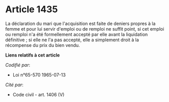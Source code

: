 # Article 1435

La déclaration du mari que l'acquisition est faite de deniers propres à la femme et pour lui servir d'emploi ou de remploi ne
suffit point, si cet emploi ou remploi n'a été formellement accepté par elle avant la liquidation définitive ; si elle ne l'a
pas accepté, elle a simplement droit à la récompense du prix du bien vendu.

**Liens relatifs à cet article**

_Codifié par_:

  - Loi n°65-570 1965-07-13

_Cité par_:

  - Code civil - art. 1406 (V)

